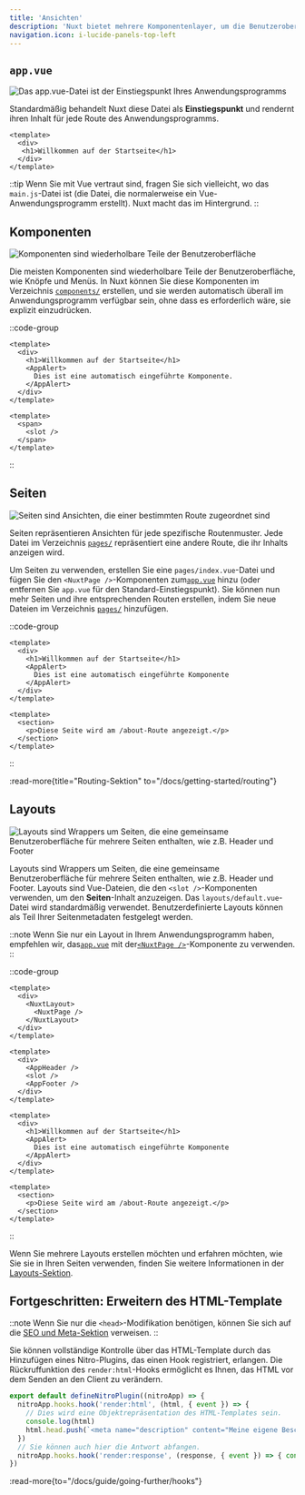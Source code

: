 ```yaml
---
title: 'Ansichten'
description: 'Nuxt bietet mehrere Komponentenlayer, um die Benutzeroberfläche Ihres Anwendungsprogramms zu implementieren.'
navigation.icon: i-lucide-panels-top-left
---
```


## `app.vue`

![Das `app.vue`-Datei ist der Einstiegspunkt Ihres Anwendungsprogramms](/assets/docs/getting-started/views/app.svg)

Standardmäßig behandelt Nuxt diese Datei als **Einstiegspunkt** und rendernt ihren Inhalt für jede Route des Anwendungsprogramms.

```vue [app.vue]
<template>
  <div>
   <h1>Willkommen auf der Startseite</h1>
  </div>
</template>
```

::tip
Wenn Sie mit Vue vertraut sind, fragen Sie sich vielleicht, wo das `main.js`-Datei ist (die Datei, die normalerweise ein Vue-Anwendungsprogramm erstellt). Nuxt macht das im Hintergrund.
::

## Komponenten

![Komponenten sind wiederholbare Teile der Benutzeroberfläche](/assets/docs/getting-started/views/components.svg)

Die meisten Komponenten sind wiederholbare Teile der Benutzeroberfläche, wie Knöpfe und Menüs. In Nuxt können Sie diese Komponenten im Verzeichnis [`components/`](/docs/guide/directory-structure/components) erstellen, und sie werden automatisch überall im Anwendungsprogramm verfügbar sein, ohne dass es erforderlich wäre, sie explizit einzudrücken.

::code-group

```vue [app.vue]
<template>
  <div>
    <h1>Willkommen auf der Startseite</h1>
    <AppAlert>
      Dies ist eine automatisch eingeführte Komponente.
    </AppAlert>
  </div>
</template>
```

```vue [components/AppAlert.vue]
<template>
  <span>
    <slot />
  </span>
</template>
```

::

## Seiten

![Seiten sind Ansichten, die einer bestimmten Route zugeordnet sind](/assets/docs/getting-started/views/pages.svg)

Seiten repräsentieren Ansichten für jede spezifische Routenmuster. Jede Datei im Verzeichnis [`pages/`](/docs/guide/directory-structure/pages) repräsentiert eine andere Route, die ihr Inhalts anzeigen wird.

Um Seiten zu verwenden, erstellen Sie eine `pages/index.vue`-Datei und fügen Sie den `<NuxtPage />`-Komponenten zum[`app.vue`](/docs/guide/directory-structure/app) hinzu (oder entfernen Sie `app.vue` für den Standard-Einstiegspunkt). Sie können nun mehr Seiten und ihre entsprechenden Routen erstellen, indem Sie neue Dateien im Verzeichnis [`pages/`](/docs/guide/directory-structure/pages) hinzufügen.

::code-group

```vue [pages/index.vue]
<template>
  <div>
    <h1>Willkommen auf der Startseite</h1>
    <AppAlert>
      Dies ist eine automatisch eingeführte Komponente
    </AppAlert>
  </div>
</template>
```

```vue [pages/about.vue]
<template>
  <section>
    <p>Diese Seite wird am /about-Route angezeigt.</p>
  </section>
</template>
```

::

:read-more{title="Routing-Sektion" to="/docs/getting-started/routing"}

## Layouts

![Layouts sind Wrappers um Seiten, die eine gemeinsame Benutzeroberfläche für mehrere Seiten enthalten, wie z.B. Header und Footer](/assets/docs/getting-started/views/layouts.svg)

Layouts sind Wrappers um Seiten, die eine gemeinsame Benutzeroberfläche für mehrere Seiten enthalten, wie z.B. Header und Footer. Layouts sind Vue-Dateien, die den `<slot />`-Komponenten verwenden, um den **Seiten**-Inhalt anzuzeigen. Das `layouts/default.vue`-Datei wird standardmäßig verwendet. Benutzerdefinierte Layouts können als Teil Ihrer Seitenmetadaten festgelegt werden.

::note
Wenn Sie nur ein Layout in Ihrem Anwendungsprogramm haben, empfehlen wir, das[`app.vue`](/docs/guide/directory-structure/app) mit der[`<NuxtPage />`](/docs/api/components/nuxt-page)-Komponente zu verwenden.
::

::code-group

```vue [app.vue]
<template>
  <div>
    <NuxtLayout>
      <NuxtPage />
    </NuxtLayout>
  </div>
</template>
```

```vue [layouts/default.vue]
<template>
  <div>
    <AppHeader />
    <slot />
    <AppFooter />
  </div>
</template>
```

```vue [pages/index.vue]
<template>
  <div>
    <h1>Willkommen auf der Startseite</h1>
    <AppAlert>
      Dies ist eine automatisch eingeführte Komponente
    </AppAlert>
  </div>
</template>
```

```vue [pages/about.vue]
<template>
  <section>
    <p>Diese Seite wird am /about-Route angezeigt.</p>
  </section>
</template>
```

::

Wenn Sie mehrere Layouts erstellen möchten und erfahren möchten, wie Sie sie in Ihren Seiten verwenden, finden Sie weitere Informationen in der [Layouts-Sektion](/docs/guide/directory-structure/layouts).

## Fortgeschritten: Erweitern des HTML-Template

::note
Wenn Sie nur die `<head>`-Modifikation benötigen, können Sie sich auf die [SEO und Meta-Sektion](/docs/getting-started/seo-meta) verweisen.
::

Sie können vollständige Kontrolle über das HTML-Template durch das Hinzufügen eines Nitro-Plugins, das einen Hook registriert, erlangen. Die Rückruffunktion des `render:html`-Hooks ermöglicht es Ihnen, das HTML vor dem Senden an den Client zu verändern.

<!-- TODO: herausfinden, wie man zwei-Slash zum Einfügen von Typen für einen anderen Kontext verwendet -->

```ts [server/plugins/extend-html.ts]
export default defineNitroPlugin((nitroApp) => {
  nitroApp.hooks.hook('render:html', (html, { event }) => {
    // Dies wird eine Objektrepräsentation des HTML-Templates sein.
    console.log(html)
    html.head.push(`<meta name="description" content="Meine eigene Beschreibung" />`)
  })
  // Sie können auch hier die Antwort abfangen.
  nitroApp.hooks.hook('render:response', (response, { event }) => { console.log(response) })
})
```

:read-more{to="/docs/guide/going-further/hooks"}